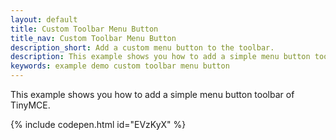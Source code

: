 ```yaml
---
layout: default
title: Custom Toolbar Menu Button
title_nav: Custom Toolbar Menu Button
description_short: Add a custom menu button to the toolbar.
description: This example shows you how to add a simple menu button toolbar of TinyMCE.
keywords: example demo custom toolbar menu button
---
```


This example shows you how to add a simple menu button toolbar of TinyMCE.

{% include codepen.html id="EVzKyX" %}
